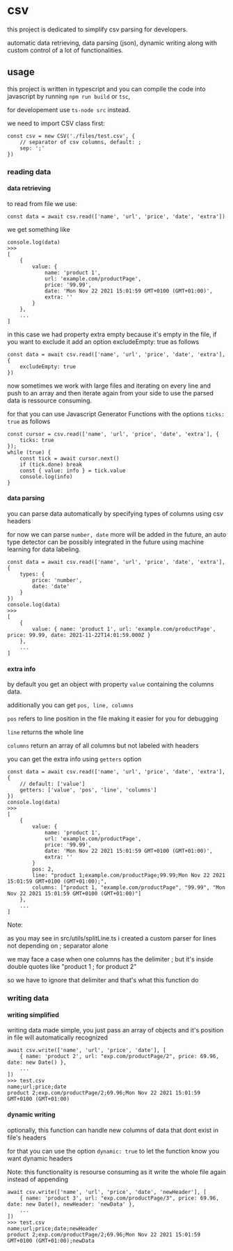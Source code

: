 # csv

this project is dedicated to simplify csv parsing for developers.

automatic data retrieving, data parsing (json), dynamic writing along with custom control of a lot of functionalities.

## usage

this project is written in typescript and you can compile the code into javascript by running `npm run build` or `tsc`,

for developement use `ts-node src` instead.

we need to import CSV class first:

```
const csv = new CSV('./files/test.csv', {
    // separator of csv columns, default: ;
    sep: ';'
})
```

### reading data

#### data retrieving
to read from file we use:

```
const data = await csv.read(['name', 'url', 'price', 'date', 'extra'])
```

we get something like
```
console.log(data)
>>>
[
    {
        value: {
            name: 'product 1',
            url: 'example.com/productPage',
            price: '99.99',
            date: 'Mon Nov 22 2021 15:01:59 GMT+0100 (GMT+01:00)',
            extra: ''
        }
    },
    ...
]
```

in this case we had property extra empty because it's empty in the file, if you want to exclude it add an option excludeEmpty: true as follows
```
const data = await csv.read(['name', 'url', 'price', 'date', 'extra'], {
    excludeEmpty: true
})
```

now sometimes we work with large files and iterating on every line and push to an array and then iterate again from your side to use the parsed data is ressource consuming.

for that you can use Javascript Generator Functions with the options `ticks: true` as follows

```
const cursor = csv.read(['name', 'url', 'price', 'date', 'extra'], {
    ticks: true
});
while (true) {
    const tick = await cursor.next()
    if (tick.done) break
    const { value: info } = tick.value
    console.log(info)
}
```

#### data parsing
you can parse data automatically by specifying types of columns using csv headers

for now we can parse `number, date` more will be added in the future, an auto type detector can be possibly integrated in the future using machine learning for data labeling.

```
const data = await csv.read(['name', 'url', 'price', 'date', 'extra'], {
    types: {
        price: 'number',
        date: 'date'
    }
})
console.log(data)
>>>
[
    {
        value: { name: 'product 1', url: 'example.com/productPage', price: 99.99, date: 2021-11-22T14:01:59.000Z }
    },
    ...
]
```

#### extra info
by default you get an object with property `value` containing the columns data.

additionally you can get `pos, line, columns`

`pos` refers to line position in the file making it easier for you for debugging

`line` returns the whole line

`columns` return an array of all columns but not labeled with headers

you can get the extra info using `getters` option

```
const data = await csv.read(['name', 'url', 'price', 'date', 'extra'], {
    // default: ['value']
    getters: ['value', 'pos', 'line', 'columns']
})
console.log(data)
>>>
[
    {
        value: {
            name: 'product 1',
            url: 'example.com/productPage',
            price: '99.99',
            date: 'Mon Nov 22 2021 15:01:59 GMT+0100 (GMT+01:00)',
            extra: ''
        }
        pos: 2,
        line: "product 1;example.com/productPage;99.99;Mon Nov 22 2021 15:01:59 GMT+0100 (GMT+01:00);",
        columns: ["product 1, "example.com/productPage", "99.99", "Mon Nov 22 2021 15:01:59 GMT+0100 (GMT+01:00)"]
    },
    ...
]
```

Note:

as you may see in src/utils/splitLine.ts i created a custom parser for lines not depending on ; separator alone

we may face a case when one columns has the delimiter ; but it's inside double quotes like "product 1 ; for product 2"

so we have to ignore that delimiter and that's what this function do

### writing data

#### writing simplified
writing data made simple, you just pass an array of objects and it's position in file will automatically recognized

```
await csv.write(['name', 'url', 'price', 'date'], [
    { name: 'product 2', url: "exp.com/productPage/2", price: 69.96, date: new Date() },
    ...
])
>>> test.csv
name;url;price;date
product 2;exp.com/productPage/2;69.96;Mon Nov 22 2021 15:01:59 GMT+0100 (GMT+01:00)
```

#### dynamic writing
optionally, this function can handle new columns of data that dont exist in file's headers

for that you can use the option `dynamic: true` to let the function know you want dynamic headers

Note: this functionality is resourse consuming as it write the whole file again instead of appending

```
await csv.write(['name', 'url', 'price', 'date', 'newHeader'], [
    { name: 'product 3', url: "exp.com/productPage/3", price: 69.96, date: new Date(), newHeader: 'newData' },
    ...
])
>>> test.csv
name;url;price;date;newHeader
product 2;exp.com/productPage/2;69.96;Mon Nov 22 2021 15:01:59 GMT+0100 (GMT+01:00);newData
```